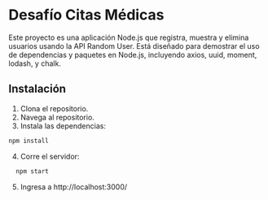 # Desafío Citas Médicas

Este proyecto es una aplicación Node.js que registra, muestra y elimina usuarios usando la API Random User. Está diseñado para demostrar el uso de dependencias y paquetes en Node.js, incluyendo axios, uuid, moment, lodash, y chalk.

## Instalación

1. Clona el repositorio.
2. Navega al repositorio.
3. Instala las dependencias:
  ```bash
  npm install
```
4. Corre el servidor:
  ```bash
    npm start
```
5. Ingresa a http://localhost:3000/
